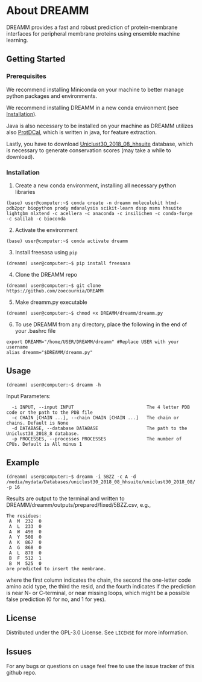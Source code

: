 # About DREAMM
DREAMM provides a fast and robust prediction of protein-membrane interfaces for peripheral membrane proteins using ensemble machine learning.

## Getting Started
### Prerequisites
We recommend installing Miniconda on your machine to better manage python packages and environments.

We recommend installing DREAMM in a new conda environment (see <a href="#Installation">Installation</a>). 

Java is also necessary to be installed on your machine as DREAMM utilizes also [ProtDCal](https://protdcal.zmb.uni-due.de/), which is written in java, for feature extraction.

Lastly, you have to download [Uniclust30_2018_08_hhsuite](http://wwwuser.gwdg.de/~compbiol/uniclust/2018_08/) database, which is necessary to generate conservation scores (may take a while to download).

### Installation
1. Create a new conda environment, installing all necessary python libraries
```
(base) user@computer:~$ conda create -n dreamm moleculekit htmd-pdb2pqr biopython prody mdanalysis scikit-learn dssp msms hhsuite lightgbm mlxtend -c acellera -c anaconda -c insilichem -c conda-forge -c salilab -c bioconda
```
2. Activate the environment
```
(base) user@computer:~$ conda activate dreamm
```
3. Install freesasa using ```pip```
```
(dreamm) user@computer:~$ pip install freesasa
```
4. Clone the DREAMM repo
```
(dreamm) user@computer:~$ git clone https://github.com/zoecournia/DREAMM
```
5. Make dreamm.py executable
```
(dreamm) user@computer:~$ chmod +x DREAMM/dreamm/dreamm.py
```
6. To use DREAMM from any directory, place the following in the end of your .bashrc file
```
export DREAMM="/home/USER/DREAMM/dreamm" #Replace USER with your username 
alias dreamm="$DREAMM/dreamm.py"
```

## Usage
```
(dreamm) user@computer:~$ dreamm -h
```

Input Parameters:
```
  -i INPUT, --input INPUT                           The 4 letter PDB code or the path to the PDB file
  -c CHAIN [CHAIN ...], --chain CHAIN [CHAIN ...]   The chain or chains. Default is None
  -d DATABASE, --database DATABASE                  The path to the Uniclust30_2018_8 database.
  -p PROCESSES, --processes PROCESSES               The number of CPUs. Default is All minus 1
 ```

## Example
```
(dreamm) user@computer:~$ dreamm -i 5BZZ -c A -d /media/mydata/Databases/uniclust30_2018_08_hhsuite/uniclust30_2018_08/ -p 16
```
Results are output to the terminal and written to DREAMM/dreamm/outputs/prepared/fixed/5BZZ.csv, e.g.,
```
The residues:
 A  M  232  0
 A  L  233  0
 A  W  498  0
 A  Y  508  0
 A  K  867  0
 A  G  868  0
 A  L  870  0
 B  F  512  1
 B  M  525  0
are predicted to insert the membrane.
```
where the first column indicates the chain, the second the one-letter code amino acid type, the third the resid, and the fourth indicates if the prediction is near N- or C-terminal, or near missing loops, which might be a possible false prediction (0 for no, and 1 for yes).

## License
Distributed under the GPL-3.0 License. See `LICENSE` for more information.


## Issues
For any bugs or questions on usage feel free to use the issue tracker of this github repo.


